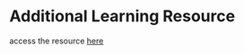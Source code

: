 <h1>Additional Learning Resource</h1>
access the resource <a href="https://docs.google.com/document/d/1LFuoZct91nfIgVc4g6PMO_7ahBnUx8_lan8QyEP8tQ8/edit?usp=sharing">here</a>
